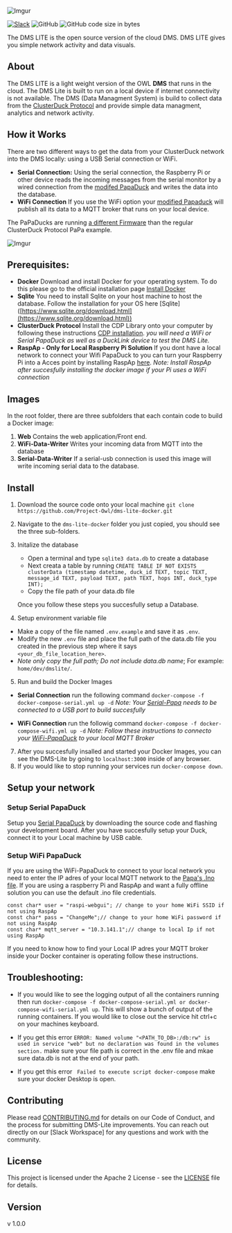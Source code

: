 ![Imgur](https://i.imgur.com/XLb61lc.png)

[![Slack](https://img.shields.io/badge/Join-Slack-blue?logo=slack&style=flat-square)](https://www.project-owl.com/slack)  ![GitHub](https://img.shields.io/github/license/project-owl/dms-lite-docker?style=flat-square) ![GitHub code size in bytes](https://img.shields.io/github/languages/code-size/project-owl/dms-lite-docker?logo=github&style=flat-square)


The DMS LITE is the open source version of the cloud DMS. DMS LITE gives you simple network activity and data visuals.

## About
The DMS LITE is a light weight version of the OWL **DMS** that runs in the cloud. The DMS Lite is built to run on a local device if internet connectivity is not available. The DMS (Data Managment System) is build to collect data from the [ClusterDuck Protocol](https://github.com/Call-for-Code/ClusterDuck-Protocol) and provide simple data managment, analytics and network activity. 

## How it Works
There are two different ways to get the data from your ClusterDuck network into the DMS locally: using a USB Serial connection or WiFi. 

- **Serial Connection:** Using the serial connection, the Raspberry Pi or other device reads the incoming messages from the serial monitor by a wired connection from the [modifed PapaDuck](https://github.com/Call-for-Code/ClusterDuck-Protocol/tree/master/examples/6.PaPi-DMS-Lite-Examples/Serial-PaPiDuckExample) and writes the data into the database. 
- **WiFi Connection** If you use the WiFi option your [modified Papaduck](https://github.com/Call-for-Code/ClusterDuck-Protocol/tree/master/examples/6.PaPi-DMS-Lite-Examples/PapiDuckExample-wifi) will publish all its data to a MQTT broker that runs on your local device. 

The PaPaDucks are running [a different Firmware](https://github.com/Call-for-Code/ClusterDuck-Protocol/tree/master/examples/6.PaPi-DMS-Lite-Examples) than the regular ClusterDuck Protocol PaPa example.


![Imgur](https://i.imgur.com/B5NbR0k.jpg)

## Prerequisites:

-  **Docker** Download and install Docker for your operating system. To do this please go to the official installation page  [Install Docker](https://docs.docker.com/get-docker/)
-   **Sqlite** You need to  install Sqlite on your host machine to host the database. Follow the installation for your OS here [Sqlite] ([https://www.sqlite.org/download.html](https://www.sqlite.org/download.html))
-   **ClusterDuck Protocol** Install the CDP Library onto your computer by following these instructions  [CDP installation](https://github.com/Call-for-Code/ClusterDuck-Protocol/wiki/getting-started).  _you will need a WiFi or Serial PapaDuck  as well as a DuckLink device to test the DMS Lite._
- **RaspAp - Only for Local Raspberry Pi Solution** If you dont have a local network to connect your Wifi PapaDuck to you can turn your Raspberry Pi into a Acces point by installing RaspAp [here](https://raspap.com/#quick). *Note: Install RaspAp after succesfully installing the docker image if your Pi uses a WiFi connection*

## Images 
In the root folder, there are three subfolders that each contain code to build a Docker image:

 1. **Web** Contains the web application/Front end.
 2. **WiFi-Data-Writer** Writes your incoming data from MQTT into the database
 3. **Serial-Data-Writer** If a serial-usb connection is used this image will write incoming serial data to the database.
 
## Install

1.  Download the source code onto your local machine
 `git clone https://github.com/Project-Owl/dms-lite-docker.git`
 
2.  Navigate to the `dms-lite-docker` folder you just copied, you should see the three sub-folders. 

3. Initalize the database
    - Open a terminal and type `sqlite3 data.db` to create a database
    - Next creata a table by running 
    `CREATE TABLE IF NOT EXISTS clusterData (timestamp datetime, duck_id TEXT, topic TEXT, message_id TEXT, payload TEXT, path TEXT, hops INT, duck_type INT);`
    - Copy the file path of your data.db file 
    
    Once you follow these steps you succesfully setup a Database. 

4. Setup environment variable file  
- Make a copy of the file named `.env.example` and save it as `.env`.
- Modify the new `.env` file and place the full path of the data.db file you created in the previous step where it says `<your_db_file_location_here>`.
-  *Note only copy the full path; Do not include data.db name*; For example: `home/dev/dmslite/`. 

5. Run and build the Docker Images
- **Serial Connection** run the following command
 `docker-compose -f docker-compose-serial.yml up -d` 
 *Note: Your [Serial-Papa](https://github.com/Call-for-Code/ClusterDuck-Protocol/tree/master/examples/6.PaPi-DMS-Lite-Examples/Serial-PaPiDuckExample) needs to be connected to a USB port to build succesfully*
 
 - **WiFi Connection** run the followig command
 `docker-compose -f docker-compose-wifi.yml up -d` 
 *Note: Follow these instructions to connecto your [WiFi-PapaDuck](https://github.com/Call-for-Code/ClusterDuck-Protocol/tree/master/examples/6.PaPi-DMS-Lite-Examples/PapiDuckExample-wifi) to your local MQTT Broker*
 
7. After you succesfully insalled and started your Docker Images, you can see the DMS-Lite by going to `localhost:3000` inside of any browser.
8. If you would like to stop running your services run  `docker-compose down`.


## Setup your network

### Setup Serial PapaDuck
Setup you [Serial PapaDuck](https://github.com/Call-for-Code/ClusterDuck-Protocol/blob/master/examples/6.PaPi-DMS-Lite-Examples/Serial-PaPiDuckExample/Serial-PaPiDuckExample.ino) by downloading the source code and flashing your development board. After you have succesfully setup your Duck, connect it to your Local machine by USB cable. 

### Setup WiFi PapaDuck
If you are using the WiFi-PapaDuck to connect to your local network you need to enter the IP adres of your local MQTT network to the [Papa's .Ino file](https://github.com/Call-for-Code/ClusterDuck-Protocol/blob/master/examples/6.PaPi-DMS-Lite-Examples/PapiDuckExample-wifi/PapiDuckExample-wifi.ino). If you are using a raspberry Pi and RaspAp and want a fully offline solution you can use the default .ino file credentials.

    const char* user = "raspi-webgui"; // change to your home WiFi SSID if not using RaspAp
    const char* pass = "ChangeMe";// change to your home WiFi password if not using RaspAp
    const char* mqtt_server = "10.3.141.1";// change to local Ip if not using RaspAp

If you need to know how to find your Local IP adres your MQTT broker inside your Docker container is operating follow these instructions.



## Troubleshooting:

-   If you would like to see the logging output of all the containers running then run  `docker-compose -f docker-compose-serial.yml or docker-compose-wifi-serial.yml up`. This will show a bunch of output of the running containers. If you would like to close out the service hit ctrl+c on your machines keyboard.

- If you get this error `ERROR: Named volume "<PATH_TO_DB>:/db:rw" is used in service "web" but no declaration was found in the volumes section.` make sure your file path is correct in the .env file and mkae sure data.db is not at the end of your path.

- If you get this error ` Failed to execute script docker-compose` make sure your docker Desktop is open.


## Contributing

Please read [CONTRIBUTING.md](CONTRIBUTING.md) for details on our Code of Conduct, and the process for submitting DMS-Lite improvements. You can reach out directly on our [Slack Workspace] for any questions and work with the community. 


## License

This project is licensed under the Apache 2 License - see the [LICENSE](LICENSE) file for details.

## Version
v 1.0.0

